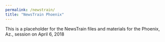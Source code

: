 ```yaml
---
permalink: /newstrain/
title: "NewsTrain Phoenix"
---
```


This is a placeholder for the NewsTrain files and materials for the Phoenix, Az., session on April 6, 2018
